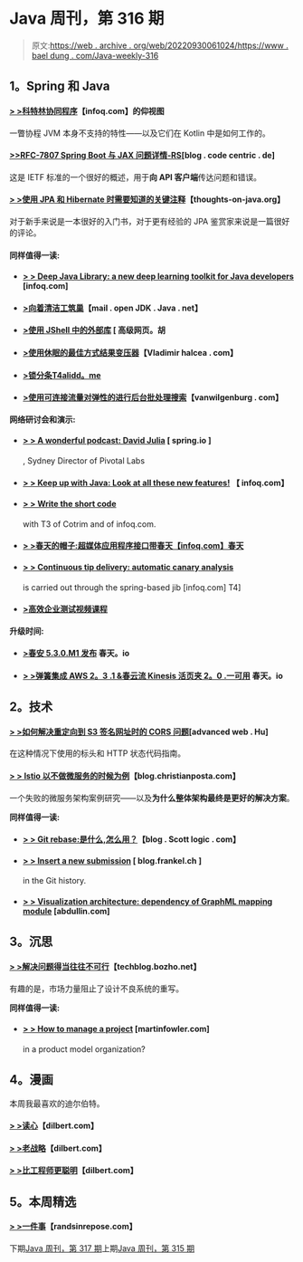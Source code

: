 # Java 周刊，第 316 期

> 原文:[https://web . archive . org/web/20220930061024/https://www . bael dung . com/Java-weekly-316](https://web.archive.org/web/20220930061024/https://www.baeldung.com/java-weekly-316)

## **1。Spring 和 Java**

#### [**> >科特林协同程序**](https://web.archive.org/web/20220630135608/https://www.infoq.com/articles/kotlin-coroutines-bottom-up/?utm_campaign=infoq_content&utm_source=infoq&utm_medium=feed&utm_term=Java)【infoq.com】的仰视图

一瞥协程 JVM 本身不支持的特性——以及它们在 Kotlin 中是如何工作的。

#### [**>>RFC-7807 Spring Boot 与 JAX 问题详情-RS**](https://web.archive.org/web/20220630135608/https://blog.codecentric.de/en/2020/01/rfc-7807-problem-details-with-spring-boot-and-jax-rs/)[blog . code centric . de]

这是 IETF 标准的一个很好的概述，用于**向 API 客户端**传达问题和错误。

#### [**> >使用 JPA 和 Hibernate 时需要知道的关键注释**](https://web.archive.org/web/20220630135608/https://thoughts-on-java.org/key-jpa-hibernate-annotations/)【thoughts-on-java.org】

对于新手来说是一本很好的入门书，对于更有经验的 JPA 鉴赏家来说是一篇很好的评论。

#### **同样值得一读:**

*   #### [**> > Deep Java Library: a new deep learning toolkit for Java developers**](https://web.archive.org/web/20220630135608/https://www.infoq.com/news/2020/01/deep-java-library/?utm_campaign=infoq_content&utm_source=infoq&utm_medium=feed&utm_term=Java) [infoq.com]

*   #### [**>向着清洁工筑巢**](https://web.archive.org/web/20220630135608/https://mail.openjdk.java.net/pipermail/amber-spec-experts/2020-January/001904.html)【mail . open JDK . Java . net】

*   #### [**>使用 JShell 中的外部库**](https://web.archive.org/web/20220630135608/https://advancedweb.hu/using-external-libraries-in-jshell/) [ 高级网页。胡

*   #### [**>使用休眠的最佳方式结果变压器**](https://web.archive.org/web/20220630135608/https://vladmihalcea.com/hibernate-resulttransformer/)【Vladimir halcea . com】

*   #### [**>锁分条**T4alidd。me](https://web.archive.org/web/20220630135608/https://alidg.me/blog/2020/1/11/lock-striping)

*   #### [**>使用可连接流量对弹性的进行后台批处理搜索**](https://web.archive.org/web/20220630135608/https://vanwilgenburg.wordpress.com/2020/01/09/connectableflux-with-elasticsearch/)【vanwilgenburg . com】

**网络研讨会和演示:**

*   #### [**> > A wonderful podcast: David Julia**](https://web.archive.org/web/20220630135608/https://spring.io/blog/2020/01/10/a-bootiful-podcast-pivotal-labs-sydney-director-david-julia) [ spring.io ]

    , Sydney Director of Pivotal Labs
*   #### [**> > Keep up with Java: Look at all these new features!**](https://web.archive.org/web/20220630135608/https://www.infoq.com/presentations/java-deployment-features/?utm_campaign=infoq_content&utm_source=infoq&utm_medium=feed&utm_term=Java) 【 infoq.com】

*   #### [**> > Write the short code**](https://web.archive.org/web/20220630135608/https://www.infoq.com/presentations/kotlin-spring-boot/?utm_campaign=infoq_content&utm_source=infoq&utm_medium=feed&utm_term=Java)

    with T3 of Cotrim and of infoq.com.
*   #### [**> >春天的帽子:超媒体应用程序接口带**春天【infoq.com】春天](https://web.archive.org/web/20220630135608/https://www.infoq.com/presentations/spring-hateoas-1/?utm_campaign=infoq_content&utm_source=infoq&utm_medium=feed&utm_term=Java)

*   #### [**> > Continuous tip delivery: automatic canary analysis**](https://web.archive.org/web/20220630135608/https://www.infoq.com/presentations/spinnaker-spring/?utm_campaign=infoq_content&utm_source=infoq&utm_medium=feed&utm_term=Java)

    is carried out through the spring-based jib [infoq.com] T4]
*   #### [**>高效企业测试视频课程**](https://web.archive.org/web/20220630135608/https://blog.sebastian-daschner.com/entries/efficient-testing-video-course)

**升级时间:**

*   #### [**>春安 5.3.0.M1 发布**](https://web.archive.org/web/20220630135608/https://spring.io/blog/2020/01/08/spring-security-5-3-0-m1-released) 春天。io

*   #### [**> >弹簧集成 AWS 2。3 .1 &春云流 Kinesis 活页夹 2。0 .一可用**](https://web.archive.org/web/20220630135608/https://spring.io/blog/2020/01/10/spring-integration-aws-2-3-1-spring-cloud-stream-kinesis-binder-2-0-1-available) 春天。io

## **2。技术**

#### [**> >如何解决重定向到 S3 签名网址时的 CORS 问题**](https://web.archive.org/web/20220630135608/https://advancedweb.hu/how-to-solve-cors-problems-when-redirecting-to-s3-signed-urls/)[advanced web . Hu]

在这种情况下使用的标头和 HTTP 状态代码指南。

#### [**> > Istio 以不做微服务的时候为例**](https://web.archive.org/web/20220630135608/https://blog.christianposta.com/microservices/istio-as-an-example-of-when-not-to-do-microservices/)【blog.christianposta.com】

一个失败的微服务架构案例研究——以及**为什么整体架构最终是更好的解决方案**。

**同样值得一读:**

*   #### [**> > Git rebase:是什么,怎么用？**](https://web.archive.org/web/20220630135608/https://blog.scottlogic.com/2020/01/09/git-rebasing.html)【blog . Scott logic . com】

*   #### [**> > Insert a new submission**](https://web.archive.org/web/20220630135608/https://blog.frankel.ch/inserting-new-commit-git-history/) [ blog.frankel.ch ]

    in the Git history.
*   #### [**> > Visualization architecture: dependency of GraphML mapping module**](https://web.archive.org/web/20220630135608/http://blog.code-cop.org/2020/01/graphml-charting-module-dependencies.html) [abdullin.com]

## **3。沉思**

#### **[> >解决问题得当往往不可行](https://web.archive.org/web/20220630135608/https://techblog.bozho.net/solving-problems-properly-is-often-not-viable/)**【techblog.bozho.net】

有趣的是，市场力量阻止了设计不良系统的重写。

**同样值得一读:**

*   #### [**> > How to manage a project**](https://web.archive.org/web/20220630135608/https://martinfowler.com/articles/programs-in-product-mode.html) [martinfowler.com]

    in a product model organization?

## **4。漫画**

本周我最喜欢的迪尔伯特。

#### **[> >读心](https://web.archive.org/web/20220630135608/https://dilbert.com/strip/2020-01-09)**【dilbert.com】

#### **[> >老战略](https://web.archive.org/web/20220630135608/https://dilbert.com/strip/2020-01-11)**【dilbert.com】

#### **[> >比工程师更聪明](https://web.archive.org/web/20220630135608/https://dilbert.com/strip/2020-01-13)**【dilbert.com】

## **5。本周精选**

#### **[> >一件事](https://web.archive.org/web/20220630135608/https://randsinrepose.com/archives/one-thing/)**【randsinrepose.com】

下期[Java 周刊，第 317 期](/web/20220630135608/https://www.baeldung.com/java-weekly-317)上期[Java 周刊，第 315 期](/web/20220630135608/https://www.baeldung.com/java-weekly-315)